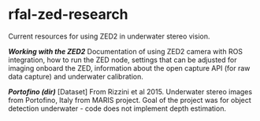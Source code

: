 # rfal-zed-research
Current resources for using ZED2 in underwater stereo vision. 



***Working with the ZED2***
Documentation of using ZED2 camera with ROS integration, how to run the ZED node, settings that can be adjusted for imaging onboard the ZED, information about the open capture API (for raw data capture) and underwater calibration. 


***Portofino (dir)***
[Dataset]
From Rizzini et al 2015. Underwater stereo images from Portofino, Italy from MARIS project. Goal of the project was for object detection underwater - code does not implement depth estimation. 